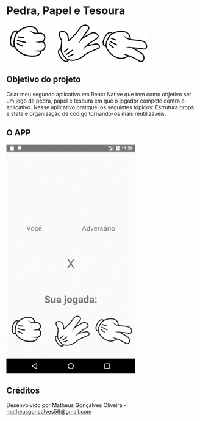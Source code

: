 # Pedra, Papel e Tesoura
![pedra](https://github.com/matheusgoncalves56/pedraPapelTesoura/blob/master/src/assets/pedra.png) ![papel](https://github.com/matheusgoncalves56/pedraPapelTesoura/blob/master/src/assets/papel.png) ![tesoura](https://github.com/matheusgoncalves56/pedraPapelTesoura/blob/master/src/assets/tesoura.png)


## Objetivo do projeto
Criar meu segundo aplicativo em React Native que tem como objetivo ser um jogo de pedra, papel e tesoura em que o jogador compete contra o aplicativo.
Nesse aplicativo pratiquei os seguintes tópicos: Estrutura props e state e organização de código tornando-os mais reutilizáveis.

## O APP
![app](https://github.com/matheusgoncalves56/pedraPapelTesoura/blob/master/src/assets/app.gif)

## Créditos
Desenvolvido por Matheus Gonçalves Oliveira - matheusgoncalves56@gmail.com


